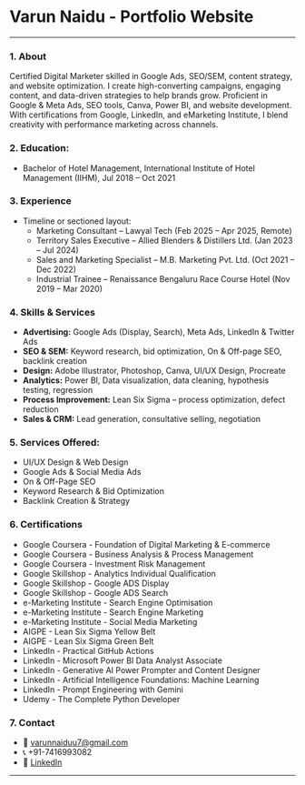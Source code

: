 # Varun Naidu - Portfolio Website 
---

### 1. About
Certified Digital Marketer skilled in Google Ads, SEO/SEM, content strategy, and website optimization. I create high-converting campaigns, engaging content, and data-driven strategies to help brands grow. Proficient in Google & Meta Ads, SEO tools, Canva, Power BI, and website development. With certifications from Google, LinkedIn, and eMarketing Institute, I blend creativity with performance marketing across channels.  

### 2. Education:  
  - Bachelor of Hotel Management, International Institute of Hotel Management (IIHM), Jul 2018 – Oct 2021

### 3. Experience
- Timeline or sectioned layout:  
  - Marketing Consultant – Lawyal Tech (Feb 2025 – Apr 2025, Remote)  
  - Territory Sales Executive – Allied Blenders & Distillers Ltd. (Jan 2023 – Jul 2024)  
  - Sales and Marketing Specialist – M.B. Marketing Pvt. Ltd. (Oct 2021 – Dec 2022)  
  - Industrial Trainee – Renaissance Bengaluru Race Course Hotel (Nov 2019 – Mar 2020)

### 4. Skills & Services  
  - **Advertising:** Google Ads (Display, Search), Meta Ads, LinkedIn & Twitter Ads  
  - **SEO & SEM:** Keyword research, bid optimization, On & Off-page SEO, backlink creation  
  - **Design:** Adobe Illustrator, Photoshop, Canva, UI/UX Design, Procreate  
  - **Analytics:** Power BI, Data visualization, data cleaning, hypothesis testing, regression  
  - **Process Improvement:** Lean Six Sigma – process optimization, defect reduction  
  - **Sales & CRM:** Lead generation, consultative selling, negotiation  
  
### 5. Services Offered:  
  - UI/UX Design & Web Design  
  - Google Ads & Social Media Ads  
  - On & Off-Page SEO  
  - Keyword Research & Bid Optimization  
  - Backlink Creation & Strategy

### 6. Certifications
- Google Coursera - Foundation of Digital Marketing & E-commerce  
- Google Coursera - Business Analysis & Process Management  
- Google Coursera - Investment Risk Management  
- Google Skillshop - Analytics Individual Qualification  
- Google Skillshop - Google ADS Display  
- Google Skillshop - Google ADS Search  
- e-Marketing Institute - Search Engine Optimisation  
- e-Marketing Institute - Search Engine Marketing  
- e-Marketing Institute - Social Media Marketing  
- AIGPE - Lean Six Sigma Yellow Belt  
- AIGPE - Lean Six Sigma Green Belt  
- LinkedIn - Practical GitHub Actions  
- LinkedIn - Microsoft Power BI Data Analyst Associate  
- LinkedIn - Generative AI Power Prompter and Content Designer  
- LinkedIn - Artificial Intelligence Foundations: Machine Learning  
- LinkedIn - Prompt Engineering with Gemini  
- Udemy - The Complete Python Developer

### 7. Contact 
  - 📧 varunnaiduu7@gmail.com  
  - 📞 +91-7416993082  
  - 🔗 [LinkedIn](https://www.linkedin.com/in/varun-naidu--)  
---





